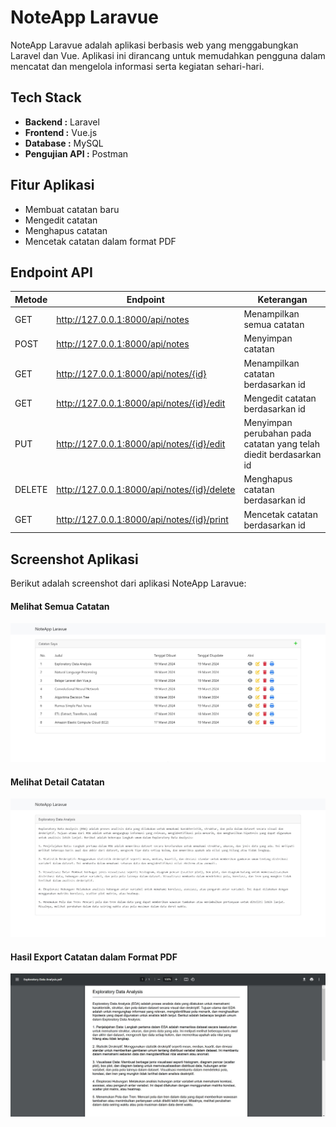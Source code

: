 # NoteApp Laravue
NoteApp Laravue adalah aplikasi berbasis web yang menggabungkan Laravel dan Vue. Aplikasi ini dirancang untuk memudahkan pengguna dalam mencatat dan mengelola informasi serta kegiatan sehari-hari.

## Tech Stack
- <b>Backend :</b> Laravel
- <b>Frontend :</b> Vue.js
- <b>Database :</b> MySQL
- <b>Pengujian API :</b> Postman
  
## Fitur Aplikasi
- Membuat catatan baru
- Mengedit catatan
- Menghapus catatan
- Mencetak catatan dalam format PDF

## Endpoint API

| Metode | Endpoint                                | Keterangan                                      |
|--------|----------------------------------------|------------------------------------------------|
| GET    | http://127.0.0.1:8000/api/notes        | Menampilkan semua catatan                      |
| POST   | http://127.0.0.1:8000/api/notes        | Menyimpan catatan                              |
| GET    | http://127.0.0.1:8000/api/notes/{id}   | Menampilkan catatan berdasarkan id             |
| GET    | http://127.0.0.1:8000/api/notes/{id}/edit | Mengedit catatan berdasarkan id              |
| PUT    | http://127.0.0.1:8000/api/notes/{id}/edit | Menyimpan perubahan pada catatan yang telah diedit berdasarkan id |
| DELETE | http://127.0.0.1:8000/api/notes/{id}/delete | Menghapus catatan berdasarkan id              |
| GET    | http://127.0.0.1:8000/api/notes/{id}/print | Mencetak catatan berdasarkan id               |

## Screenshot Aplikasi
Berikut adalah screenshot dari aplikasi NoteApp Laravue:

#### Melihat Semua Catatan
![Melihat semua catatan](https://github.com/ridhoabdi/noteapp-laravue/blob/main/dokumentasi/screenshot/NoteApp%20Laravue%20-%20View.jpg)

#### Melihat Detail Catatan
![Melihat Detail Catatan](https://github.com/ridhoabdi/noteapp-laravue/blob/main/dokumentasi/screenshot/NoteApp%20Laravue%20-%20Detail.jpg)

#### Hasil Export Catatan dalam Format PDF
![Hasil Export Catatan dalam Format PDF](https://github.com/ridhoabdi/noteapp-laravue/blob/main/dokumentasi/screenshot/NoteApp%20Laravue%20-%20Print.jpg)

